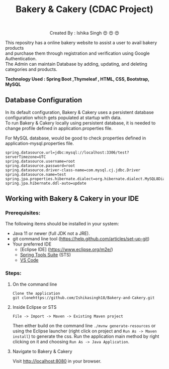 <h1 align="center"> Bakery & Cakery (CDAC Project) </h1>
<br>
<p  align="center"> Created By : Ishika Singh &#128525; &#128525; &#128525;</p>
<p> This repositry has a online bakery website to assist a user to avail bakery products 
  <br>
  and purchase them through registration and verification using Google Authentication.
  <br> 
  The Admin can maintain Database by adding, updating, and deleting categories and products.
  </p>
  <b> Technology Used :  Spring Boot ,Thymeleaf , HTML, CSS, Bootstrap, MySQL </b>

<br>

## Database Configuration

In its default configuration, Bakery & Cakery uses  a persistent database configuration which gets populated at startup with data.<br>
To run  Bakery & Cakery locally using persistent database, it is needed to change profile defined in application.properties file.

For MySQL database,
would be good to check properties defined in application-mysql.properties file.

```
spring.datasource.url=jdbc:mysql://localhost:3306/test?serverTimezone=UTC
spring.datasource.username=root
spring.datasource.password=root
spring.datasource.driver-class-name=com.mysql.cj.jdbc.Driver
spring.datasource.name=test
spring.jpa.properties.hibernate.dialect=org.hibernate.dialect.MySQL8Dialect
spring.jpa.hibernate.ddl-auto=update
```      

## Working with Bakery & Cakery in your IDE

### Prerequisites:
The following items should be installed in your system:
* Java 11 or newer (full JDK not a JRE).
* git command line tool (https://help.github.com/articles/set-up-git)
* Your preferred IDE 
  * [Eclipse IDE] (https://www.eclipse.org/m2e/)
  * [Spring Tools Suite](https://spring.io/tools) (STS)
  * [VS Code](https://code.visualstudio.com)

### Steps:

1) On the command line
    ```
    Clone the application
    git clonehttps://github.com/Ishikasingh18/Bakery-and-Cakery.git
    ```
2) Inside Eclipse or STS
    ```
    File -> Import -> Maven -> Existing Maven project
    ```
    Then either build on the command line `./mvnw generate-resources` or using the Eclipse launcher
    (right click on project and `Run As -> Maven install`) to generate the css. 
    Run the application main method by right clicking on it and choosing `Run As -> Java Application`.

3) Navigate to Bakery & Cakery 

    Visit [http://localhost:8080](http://localhost:8080) in your browser.






